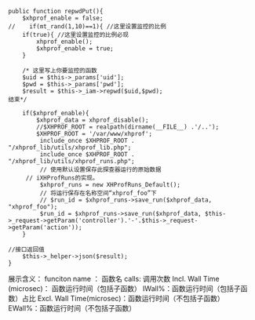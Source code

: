     public function repwdPut(){
        $xhprof_enable = false;
    //    if(mt_rand(1,10)==1){ //这里设置监控的比例
        if(true){ //这里设置监控的比例必现
            xhprof_enable();
            $xhprof_enable = true;
        }

        /* 这里写上你要监控的函数
        $uid = $this->_params['uid'];
        $pwd = $this->_params['pwd'];
        $result = $this->_iam->repwd($uid,$pwd);
	结束*/

        if($xhprof_enable){
            $xhprof_data = xhprof_disable();
            //$XHPROF_ROOT = realpath(dirname(__FILE__) .'/..');
            $XHPROF_ROOT = '/var/www/xhprof';
             include_once $XHPROF_ROOT . "/xhprof_lib/utils/xhprof_lib.php";
             include_once $XHPROF_ROOT . "/xhprof_lib/utils/xhprof_runs.php";
             // 使用默认设置保存此探查器运行的原始数据
	     // iXHProfRuns的实现。
             $xhprof_runs = new XHProfRuns_Default();
             // 将运行保存在名称空间“xhprof_foo”下
             // $run_id = $xhprof_runs->save_run($xhprof_data, "xhprof_foo");
             $run_id = $xhprof_runs->save_run($xhprof_data, $this->_request->getParam('controller').'-'.$this->_request->getParam('action'));
        }
	
	//接口返回值
        $this->_helper->json($result);
    }



展示含义：
funciton name ： 函数名
calls: 调用次数
Incl. Wall Time (microsec)： 函数运行时间（包括子函数）
IWall%：函数运行时间（包括子函数）占比
Excl. Wall Time(microsec)：函数运行时间（不包括子函数）
EWall%：函数运行时间（不包括子函数）
